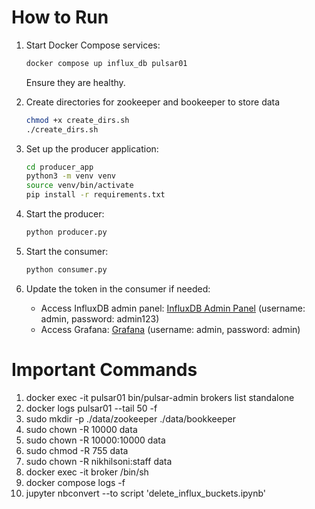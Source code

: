 # How to Run

1. Start Docker Compose services:
   ```sh
   docker compose up influx_db pulsar01
   ```
   Ensure they are healthy.

2. Create directories for zookeeper and bookeeper to store data
   ```sh
   chmod +x create_dirs.sh
   ./create_dirs.sh
   ```
3. Set up the producer application:
   ```sh
   cd producer_app
   python3 -m venv venv
   source venv/bin/activate
   pip install -r requirements.txt
   ```
4. Start the producer:
   ```sh
   python producer.py
   ```
5. Start the consumer:
   ```sh
   python consumer.py
   ```
6. Update the token in the consumer if needed:
   - Access InfluxDB admin panel: [InfluxDB Admin Panel](http://localhost:8086) (username: admin, password: admin123)
   - Access Grafana: [Grafana](http://localhost:3000) (username: admin, password: admin)

# Important Commands
1. docker exec -it pulsar01 bin/pulsar-admin brokers list standalone
2. docker logs pulsar01 --tail 50 -f
3. sudo mkdir -p ./data/zookeeper ./data/bookkeeper
4. sudo chown -R 10000 data
5. sudo chown -R 10000:10000 data
6. sudo chmod -R 755 data
7. sudo chown -R nikhilsoni:staff data
8. docker exec -it broker /bin/sh
9. docker compose logs -f
10. jupyter nbconvert --to script 'delete_influx_buckets.ipynb'
